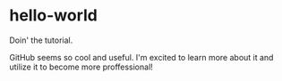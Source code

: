 # hello-world
Doin' the tutorial.

GitHub seems so cool and useful. I'm excited to learn more about it and utilize it to become more proffessional!
